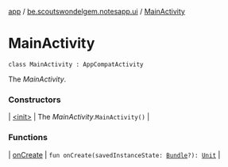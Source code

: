 [app](../../index.md) / [be.scoutswondelgem.notesapp.ui](../index.md) / [MainActivity](./index.md)

# MainActivity

`class MainActivity : AppCompatActivity`

The *MainActivity*.

### Constructors

| [&lt;init&gt;](-init-.md) | The *MainActivity*.`MainActivity()` |

### Functions

| [onCreate](on-create.md) | `fun onCreate(savedInstanceState: `[`Bundle`](https://developer.android.com/reference/android/os/Bundle.html)`?): `[`Unit`](https://kotlinlang.org/api/latest/jvm/stdlib/kotlin/-unit/index.html) |

